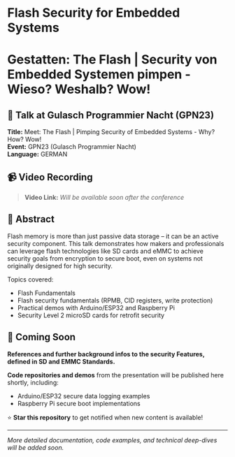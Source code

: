 # Flash Security for Embedded Systems
#  Gestatten: The Flash | Security von Embedded Systemen pimpen - Wieso? Weshalb? Wow!

## 🎤 Talk at Gulasch Programmier Nacht (GPN23)

**Title:** Meet: The Flash | Pimping Security of Embedded Systems - Why? How? Wow!  
**Event:** GPN23 (Gulasch Programmier Nacht)    
**Language:** GERMAN  

## 📹 Video Recording

> **Video Link:** *Will be available soon after the conference*

## 🎯 Abstract

Flash memory is more than just passive data storage – it can be an active security component. This talk demonstrates how makers and professionals can leverage flash technologies like SD cards and eMMC to achieve security goals from encryption to secure boot, even on systems not originally designed for high security.

Topics covered:
- Flash Fundamentals
- Flash security fundamentals (RPMB, CID registers, write protection)
- Practical demos with Arduino/ESP32 and Raspberry Pi
- Security Level 2 microSD cards for retrofit security

## 🚀 Coming Soon

**References and further background infos to the security Features, defined in SD and EMMC Standards.**

**Code repositories and demos** from the presentation will be published here shortly, including:
- Arduino/ESP32 secure data logging examples
- Raspberry Pi secure boot implementations  

⭐ **Star this repository** to get notified when new content is available!

---

*More detailed documentation, code examples, and technical deep-dives will be added soon.*
